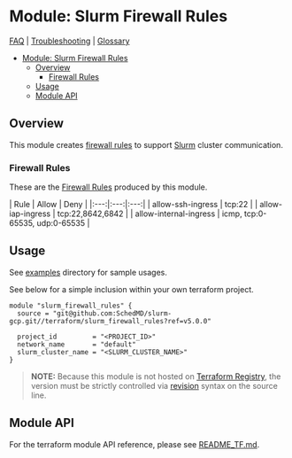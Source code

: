 # Module: Slurm Firewall Rules

[FAQ](../../docs/faq.md) | [Troubleshooting](../../docs/troubleshooting.md) |
[Glossary](../../docs/glossary.md)

<!-- mdformat-toc start --slug=github --no-anchors --maxlevel=6 --minlevel=1 -->

- [Module: Slurm Firewall Rules](#module-slurm-firewall-rules)
  - [Overview](#overview)
    - [Firewall Rules](#firewall-rules)
  - [Usage](#usage)
  - [Module API](#module-api)

<!-- mdformat-toc end -->

## Overview

This module creates [firewall rules](../../docs/glossary.md#firewall-rules) to
support [Slurm](../../docs/glossary.md#slurm) cluster communication.

### Firewall Rules

These are the [Firewall Rules](../../docs/glossary.md#firewall-rules) produced
by this module.

| Rule | Allow | Deny | |:---:|:---:|:---:| | allow-ssh-ingress | tcp:22 | |
allow-iap-ingress | tcp:22,8642,6842 | | allow-internal-ingress | icmp,
tcp:0-65535, udp:0-65535 |

## Usage

See [examples](./examples/) directory for sample usages.

See below for a simple inclusion within your own terraform project.

```hcl
module "slurm_firewall_rules" {
  source = "git@github.com:SchedMD/slurm-gcp.git//terraform/slurm_firewall_rules?ref=v5.0.0"

  project_id         = "<PROJECT_ID>"
  network_name       = "default"
  slurm_cluster_name = "<SLURM_CLUSTER_NAME>"
}
```

> **NOTE:** Because this module is not hosted on
> [Terraform Registry](../../docs/glossary.md#terraform-registry), the version
> must be strictly controlled via
> [revision](https://www.terraform.io/language/modules/sources#selecting-a-revision)
> syntax on the source line.

## Module API

For the terraform module API reference, please see
[README_TF.md](./README_TF.md).
